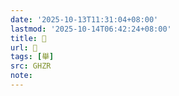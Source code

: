 ```yaml
---
date: '2025-10-13T11:31:04+08:00'
lastmod: '2025-10-14T06:42:24+08:00'
title: 󰨉
url: 󰨉
tags: [舉]
src: GHZR
note:
---
```

